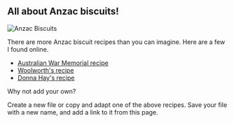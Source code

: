 ## All about Anzac biscuits!

![Anzac Biscuits](http://www.bhg.com.au/media/9838/170310-gluten-free-anzac-biscuits.jpg "Anzac Biscuits")

There are more Anzac biscuit recipes than you can imagine. Here are a few I found online.

- [Australian War Memorial recipe](awm.md)
- [Woolworth's recipe](woll.md)
- [Donna Hay's recipe](donna.md)

Why not add your own?

Create a new file or copy and adapt one of the above recipes. Save your file with a new name, and add a link to it from this page.
